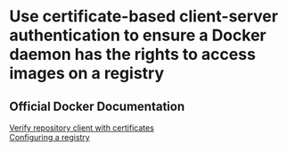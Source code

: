 # Use certificate-based client-server authentication to ensure a Docker daemon has the rights to access images on a registry

## Official Docker Documentation
[Verify repository client with certificates](https://docs.docker.com/engine/security/certificates/)  
[Configuring a registry](https://docs.docker.com/registry/configuration/#tls)  
